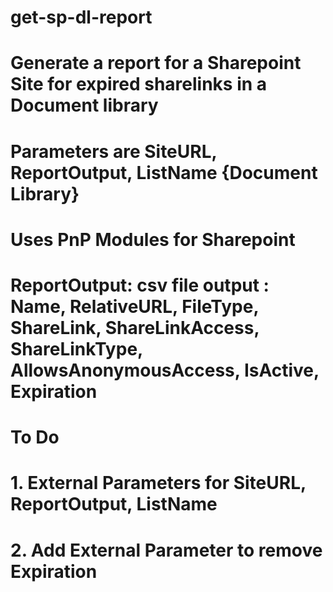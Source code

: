 # get-sp-dl-report
# Generate a report for a Sharepoint Site for expired sharelinks in a Document library
# Parameters are SiteURL, ReportOutput, ListName {Document Library}
# Uses PnP Modules for Sharepoint
# ReportOutput: csv file output : Name, RelativeURL, FileType, ShareLink, ShareLinkAccess, ShareLinkType, AllowsAnonymousAccess, IsActive, Expiration
# To Do
# 1. External Parameters for SiteURL, ReportOutput, ListName
# 2. Add External Parameter to remove Expiration

